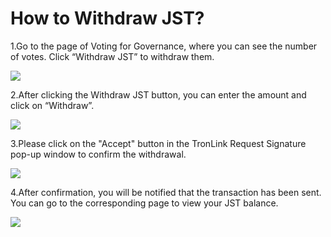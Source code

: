 # How to Withdraw JST?

1.Go to the page of Voting for Governance, where you can see the number of votes. Click “Withdraw JST” to withdraw them.

![](https://justlendorg.zendesk.com/hc/article\_attachments/900008613366/ww1.png)

2.After clicking the Withdraw JST button, you can enter the amount and click on “Withdraw”.

![](https://justlendorg.zendesk.com/hc/article\_attachments/900008613386/ww2.png)

3.Please click on the "Accept" button in the TronLink Request Signature pop-up window to confirm the withdrawal.

![](https://justlendorg.zendesk.com/hc/article\_attachments/900009573083/ww3.png)

4.After confirmation, you will be notified that the transaction has been sent. You can go to the corresponding page to view your JST balance.

![](https://justlendorg.zendesk.com/hc/article\_attachments/900008613406/ww4.png)
